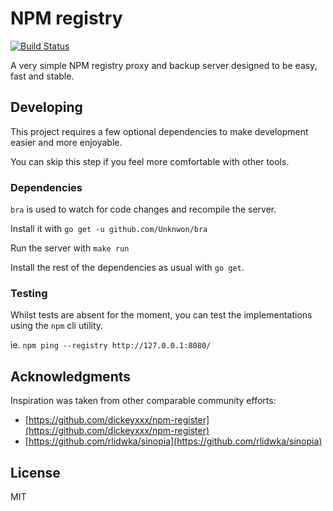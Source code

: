 # NPM registry

[![Build Status](https://travis-ci.org/gillesdemey/npm-registry.svg?branch=master)](https://travis-ci.org/gillesdemey/npm-registry)

A very simple NPM registry proxy and backup server designed to be easy, fast and stable.

## Developing

This project requires a few optional dependencies to make development easier and more enjoyable.

You can skip this step if you feel more comfortable with other tools.

### Dependencies

`bra` is used to watch for code changes and recompile the server.

Install it with `go get -u github.com/Unknwon/bra`

Run the server with `make run`

Install the rest of the dependencies as usual with `go get`.

### Testing

Whilst tests are absent for the moment, you can test the implementations using the `npm` cli utility.

ie. `npm ping --registry http://127.0.0.1:8080/`

## Acknowledgments

Inspiration was taken from other comparable community efforts:

* [https://github.com/dickeyxxx/npm-register](https://github.com/dickeyxxx/npm-register)
* [https://github.com/rlidwka/sinopia](https://github.com/rlidwka/sinopia)

## License

MIT
